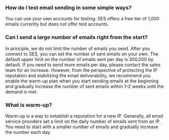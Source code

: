 [](id:que1) 
### How do I test email sending in some simple ways?
You can use your own accounts for testing. SES offers a free tier of 1,000 emails currently but does not offer test accounts.

[](id:que2) 
### Can I send a large number of emails right from the start?
In principle, we do not limit the number of emails you send. After you connect to SES, you can set the number of sent emails on your own. The default upper limit on the number of emails sent per day is 300,000 by default. If you need to send more emails per day, please contact the sales team for an increase. However, from the perspective of protecting the IP reputation and stabilizing the email deliverability, we recommend you enable the warm-up plan when you start sending emails at the beginning and gradually increase the number of sent emails within 1–2 weeks until the demand is met.

[](id:que3) 
### What is warm-up?
Warm-up is a way to establish a reputation for a new IP. Generally, all email service providers set a limit on the daily number of emails sent from an IP. You need to start with a smaller number of emails and gradually increase the number each day.


